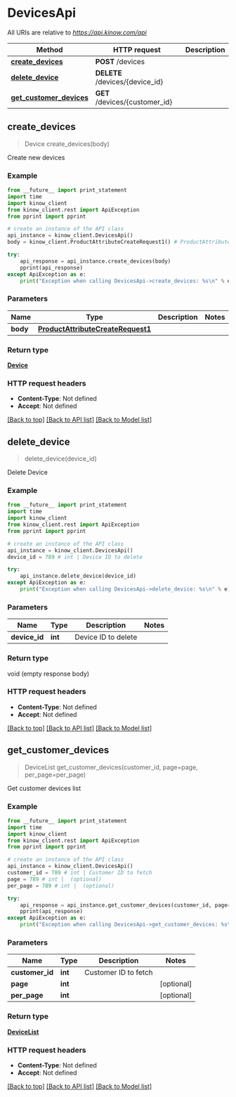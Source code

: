 # DevicesApi

All URIs are relative to *https://api.kinow.com/api*

Method | HTTP request | Description
------------- | ------------- | -------------
[**create_devices**](#create_devices) | **POST** /devices | 
[**delete_device**](#delete_device) | **DELETE** /devices/{device_id} | 
[**get_customer_devices**](#get_customer_devices) | **GET** /devices/{customer_id} | 


## **create_devices**
> Device create_devices(body)



Create new devices

### Example 
```python
from __future__ import print_statement
import time
import kinow_client
from kinow_client.rest import ApiException
from pprint import pprint

# create an instance of the API class
api_instance = kinow_client.DevicesApi()
body = kinow_client.ProductAttributeCreateRequest1() # ProductAttributeCreateRequest1 | 

try: 
    api_response = api_instance.create_devices(body)
    pprint(api_response)
except ApiException as e:
    print("Exception when calling DevicesApi->create_devices: %s\n" % e)
```

### Parameters

Name | Type | Description  | Notes
------------- | ------------- | ------------- | -------------
 **body** | [**ProductAttributeCreateRequest1**](#ProductAttributeCreateRequest1)|  | 

### Return type

[**Device**](#Device)

### HTTP request headers

 - **Content-Type**: Not defined
 - **Accept**: Not defined

[[Back to top]](#) [[Back to API list]](#documentation-for-api-endpoints) [[Back to Model list]](#documentation-for-models)

## **delete_device**
> delete_device(device_id)



Delete Device

### Example 
```python
from __future__ import print_statement
import time
import kinow_client
from kinow_client.rest import ApiException
from pprint import pprint

# create an instance of the API class
api_instance = kinow_client.DevicesApi()
device_id = 789 # int | Device ID to delete

try: 
    api_instance.delete_device(device_id)
except ApiException as e:
    print("Exception when calling DevicesApi->delete_device: %s\n" % e)
```

### Parameters

Name | Type | Description  | Notes
------------- | ------------- | ------------- | -------------
 **device_id** | **int**| Device ID to delete | 

### Return type

void (empty response body)

### HTTP request headers

 - **Content-Type**: Not defined
 - **Accept**: Not defined

[[Back to top]](#) [[Back to API list]](#documentation-for-api-endpoints) [[Back to Model list]](#documentation-for-models)

## **get_customer_devices**
> DeviceList get_customer_devices(customer_id, page=page, per_page=per_page)



Get customer devices list

### Example 
```python
from __future__ import print_statement
import time
import kinow_client
from kinow_client.rest import ApiException
from pprint import pprint

# create an instance of the API class
api_instance = kinow_client.DevicesApi()
customer_id = 789 # int | Customer ID to fetch
page = 789 # int |  (optional)
per_page = 789 # int |  (optional)

try: 
    api_response = api_instance.get_customer_devices(customer_id, page=page, per_page=per_page)
    pprint(api_response)
except ApiException as e:
    print("Exception when calling DevicesApi->get_customer_devices: %s\n" % e)
```

### Parameters

Name | Type | Description  | Notes
------------- | ------------- | ------------- | -------------
 **customer_id** | **int**| Customer ID to fetch | 
 **page** | **int**|  | [optional] 
 **per_page** | **int**|  | [optional] 

### Return type

[**DeviceList**](#DeviceList)

### HTTP request headers

 - **Content-Type**: Not defined
 - **Accept**: Not defined

[[Back to top]](#) [[Back to API list]](#documentation-for-api-endpoints) [[Back to Model list]](#documentation-for-models)

